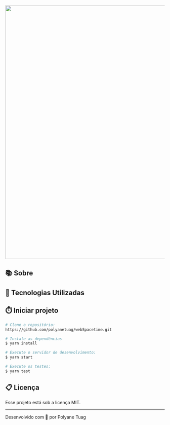 <h1 align="center"></h1>

<div align="center">
    <img width='800' src="">
</div>

## 📚 Sobre



## 🚀 Tecnologias Utilizadas


## ⏱️ Iniciar projeto

```bash
# Clone o repositório:
https://github.com/polyanetuag/webSpacetime.git

# Instale as dependências
$ yarn install

# Execute o servidor de desenvolvimento:
$ yarn start

# Execute os testes:
$ yarn test

```

## 📋 Licença
Esse projeto está sob a licença MIT. 

---

Desenvolvido com 💜 por Polyane Tuag


